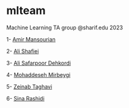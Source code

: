 # mlteam
Machine Learning TA group @sharif.edu 2023


1- [Amir Mansourian](https://github.com/AmirMansurian)

2- [Ali Shafiei](https://github.com/shafieiali42)

3- [Ali Safarpoor Dehkordi](https://github.com/aSafarpoor)

4- [Mohaddeseh Mirbeygi](https://github.com/mmirbeygi)

5- [Zeinab Taghavi](https://github.com/zeinabtaghavi)

6- [Sina Rashidi](https://github.com/sinarashidi)
